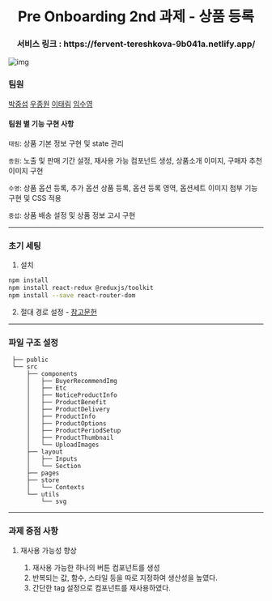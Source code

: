 <h1 align="center"> Pre Onboarding 2nd 과제 - 상품 등록 </h1>

<h3 align="center"> 서비스 링크 : https://fervent-tereshkova-9b041a.netlify.app/</h3>

![img](https://user-images.githubusercontent.com/43867711/154854135-b655d74c-a5d7-46c4-88ce-cbd27fe84849.gif)

### 팀원

[박중섭](https://github.com/crucial-sub) [우종원](https://github.com/Ubermensch0608) [이태림](https://github.com/ttaerrim) [임수영](https://github.com/penguin311)

#### 팀원 별 기능 구현 사항

`태림`: 상품 기본 정보 구현 및 state 관리

`종원`: 노출 및 판매 기간 설정, 재사용 가능 컴포넌트 생성, 상품소개 이미지, 구매자 추천 이미지 구현

`수영`: 상품 옵션 등록, 추가 옵션 상품 등록, 옵션 등록 영역, 옵션세트 이미지 첨부 기능 구현 및 CSS 적용

`중섭`: 상품 배송 설정 및 상품 정보 고시 구현

---

### 초기 세팅

1. 설치

```bash
npm install
npm install react-redux @reduxjs/toolkit
npm install --save react-router-dom
```

2. 절대 경로 설정 - [참고문헌](https://create-react-app.dev/docs/importing-a-component/#absolute-imports)

---

### 파일 구조 설정

     ├── public
     └── src
         ├── components
         │   ├── BuyerRecommendImg
         │   ├── Etc
         │   ├── NoticeProductInfo
         │   ├── ProductBenefit
         │   ├── ProductDelivery
         │   ├── ProductInfo
         │   ├── ProductOptions
         │   ├── ProductPeriodSetup
         │   ├── ProductThumbnail
         │   └── UploadImages
         ├── layout
         │   ├── Inputs
         │   └── Section
         ├── pages
         ├── store
         │   └── Contexts
         └── utils
             └── svg

---

### 과제 중점 사항

1.  재사용 가능성 향상

    1.  재사용 가능한 하나의 버튼 컴포넌트를 생성
    2.  반복되는 값, 함수, 스타일 등을 따로 지정하여 생산성을 높였다.
    3.  간단한 tag 설정으로 컴포넌트를 재사용하였다.
        
